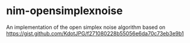 # nim-opensimplexnoise
An implementation of the open simplex noise algorithm based on https://gist.github.com/KdotJPG/f271080228b55056e6da70c73eb3e9b1
